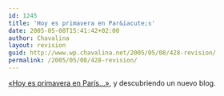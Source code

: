 ```yaml
---
id: 1245
title: 'Hoy es primavera en Par&iacute;s'
date: 2005-05-08T15:41:42+02:00
author: Chavalina
layout: revision
guid: http://www.wp.chavalina.net/2005/05/08/428-revision/
permalink: /2005/05/08/428-revision/
---
```

<a href="http://misosofos.com/item/238" target="_blank">«Hoy es primavera en Par&iacute;s&#8230;»</a>, y descubriendo un nuevo blog.